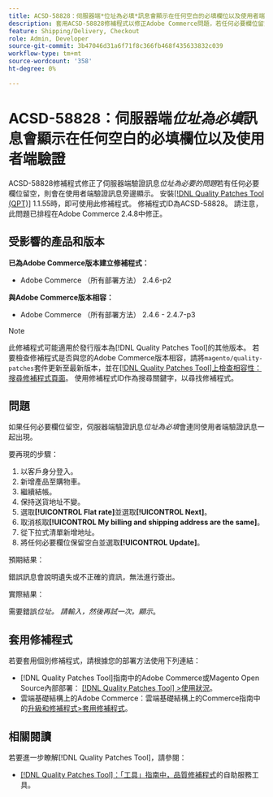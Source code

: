 ```yaml
---
title: ACSD-58828：伺服器端*位址為必填*訊息會顯示在任何空白的必填欄位以及使用者端驗證
description: 套用ACSD-58828修補程式以修正Adobe Commerce問題，若任何必要欄位留空，伺服器端驗證訊息*位址為必填*連同使用者端驗證訊息一併顯示。
feature: Shipping/Delivery, Checkout
role: Admin, Developer
source-git-commit: 3b47046d31a6f71f8c366fb468f435633832c039
workflow-type: tm+mt
source-wordcount: '358'
ht-degree: 0%

---
```



# ACSD-58828：伺服器端&#x200B;*位址為必填*&#x200B;訊息會顯示在任何空白的必填欄位以及使用者端驗證

ACSD-58828修補程式修正了伺服器端驗證訊息&#x200B;*位址為必要的問題*&#x200B;若有任何必要欄位留空，則會在使用者端驗證訊息旁邊顯示。 安裝[[!DNL Quality Patches Tool (QPT)]](/help/tools/quality-patches-tool/quality-patches-tool-to-self-serve-quality-patches.md) 1.1.55時，即可使用此修補程式。 修補程式ID為ACSD-58828。 請注意，此問題已排程在Adobe Commerce 2.4.8中修正。

## 受影響的產品和版本

**已為Adobe Commerce版本建立修補程式：**
* Adobe Commerce （所有部署方法） 2.4.6-p2

**與Adobe Commerce版本相容：**
* Adobe Commerce （所有部署方法） 2.4.6 - 2.4.7-p3

>[!NOTE]
>
>此修補程式可能適用於發行版本為[!DNL Quality Patches Tool]的其他版本。 若要檢查修補程式是否與您的Adobe Commerce版本相容，請將`magento/quality-patches`套件更新至最新版本，並在[[!DNL Quality Patches Tool]上檢查相容性：搜尋修補程式頁面](https://experienceleague.adobe.com/tools/commerce-quality-patches/index.html)。 使用修補程式ID作為搜尋關鍵字，以尋找修補程式。

## 問題

如果任何必要欄位留空，伺服器端驗證訊息&#x200B;*位址為必填*&#x200B;會連同使用者端驗證訊息一起出現。

要再現的步驟：

1. 以客戶身分登入。
1. 新增產品至購物車。
1. 繼續結帳。
1. 保持送貨地址不變。
1. 選取&#x200B;**[!UICONTROL Flat rate]**&#x200B;並選取&#x200B;**[!UICONTROL Next]**。
1. 取消核取&#x200B;**[!UICONTROL My billing and shipping address are the same]**。
1. 從下拉式清單新增地址。
1. 將任何必要欄位保留空白並選取&#x200B;**[!UICONTROL Update]**。

預期結果：

錯誤訊息會說明遺失或不正確的資訊，無法進行簽出。

實際結果：

需要錯誤&#x200B;*位址。 請輸入，然後再試一次。顯示*。

## 套用修補程式

若要套用個別修補程式，請根據您的部署方法使用下列連結：

* [!DNL Quality Patches Tool]指南中的Adobe Commerce或Magento Open Source內部部署： [[!DNL Quality Patches Tool] >使用狀況](/help/tools/quality-patches-tool/usage.md)。
* 雲端基礎結構上的Adobe Commerce：雲端基礎結構上的Commerce指南中的[升級和修補程式>套用修補程式](https://experienceleague.adobe.com/docs/commerce-cloud-service/user-guide/develop/upgrade/apply-patches.html)。

## 相關閱讀

若要進一步瞭解[!DNL Quality Patches Tool]，請參閱：

* [[!DNL Quality Patches Tool]：「工具」指南中，品質修補程式](/help/tools/quality-patches-tool/quality-patches-tool-to-self-serve-quality-patches.md)的自助服務工具。

